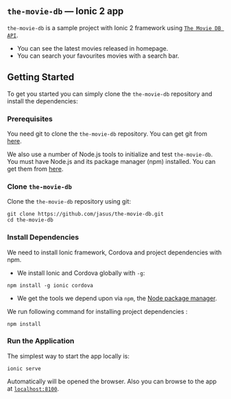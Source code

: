 ## `the-movie-db` — Ionic 2 app

`the-movie-db` is a sample project with Ionic 2 framework using [`The Movie DB API`][TheMovieDB].
* You can see the latest movies released in homepage.
* You can search your favourites movies with a search bar.

## Getting Started

To get you started you can simply clone the `the-movie-db` repository and install the dependencies:

### Prerequisites

You need git to clone the `the-movie-db` repository. You can get git from [here][git].

We also use a number of Node.js tools to initialize and test `the-movie-db`. You must have Node.js and its package manager (npm) installed. You can get them from [here][node].

### Clone `the-movie-db`

Clone the `the-movie-db` repository using git:

```
git clone https://github.com/jasus/the-movie-db.git
cd the-movie-db
```

### Install Dependencies

We need to install Ionic framework, Cordova and project dependencies with npm.

* We install Ionic and Cordova globally with `-g`:
```
npm install -g ionic cordova
```

* We get the tools we depend upon via `npm`, the [Node package manager][npm].

We run following command for installing project dependencies :

```
npm install
```

### Run the Application

The simplest way to start the app locally is:

```
ionic serve
```

Automatically will be opened the browser. Also you can browse to the app at [`localhost:8100`][local-app-url].


[git]: https://git-scm.com/
[local-app-url]: http://localhost:8100/
[TheMovieDB]: https://developers.themoviedb.org/3
[node]: https://nodejs.org/
[npm]: https://www.npmjs.org/

